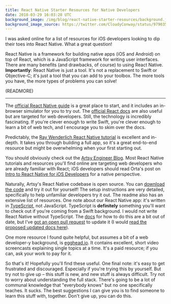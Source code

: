 ```yaml
---
title: React Native Starter Resources for Native Developers
date: 2018-03-29 16:03:28 UTC
background_image: /img/blog/react-native-starter-resources/background.jpg
background_image_source: https://twitter.com/CloudyConway/status/979035292308066304
---
```


I was asked online for a list of resources for iOS developers looking to dip their toes into React Native. What a great question!

React Native is a framework for building native apps (iOS and Android) on top of React, which is a JavaScript framework for writing user interfaces. There are many benefits (and drawbacks, of course) to using React Native. **Importantly**: React Native is just a tool. It's not a replacement to Swift or Objective-C; it's just a tool that you can add to your toolbox. The more tools you have, the more types of problems you can solve!

(READMORE)

---

The [official React Native guide](https://facebook.github.io/react-native/docs/tutorial.html) is a great place to start, and it includes an in-browser simulator for you to try out. The [official React docs](https://reactjs.org) are also useful but are targeted for web developers. Still, the technology is incredibly fascinating. If you're clever enough to write Swift, you're clever enough to learn a bit of web tech, and I encourage you to skim over the docs.

Predictably, the [Ray Wenderlich React Native tutorial](https://www.raywenderlich.com/165140/react-native-tutorial-building-ios-android-apps-javascript) is excellent and in-depth. It takes you through building a full app, so it's a great end-to-end resource but might be overwhelming when your first starting out.

You should obviously check out the [Artsy Engineer Blog](http://artsy.github.io/blog/categories/reactnative/). Most React Native tutorials and resources you'll find online are targeting web developers who are already familiar with React; iOS developers should read Orta's post on [Intro to React Native for iOS Developers](http://artsy.github.io/blog/2017/07/06/React-Native-for-iOS-devs/) for a native perspective.

Naturally, Artsy's React Native codebase is open source. You can [download the code](https://github.com/artsy/emission/) and try it out for yourself! The setup instructions are very detailed, specifically to help unfamiliar developers try it out. The readme also has an extensive list of resources. One note about our React Native app: it's written in [TypeScript](http://www.typescriptlang.org), not JavaScript. TypeScript is **definitely** something you'll want to check out if you're coming from a Swift background. I would not write React Native without TypeScript. The [docs](https://github.com/Microsoft/TypeScript-React-Native-Starter) for how to do this are a bit out of date, but I've [got an open pull request](https://github.com/Microsoft/TypeScript-React-Native-Starter/pull/35) to update it (I would [read the proposed updated docs here](https://github.com/ashfurrow/TypeScript-React-Native-Starter/blob/dbf315587d8a3ccb6f1c2586e63f2e775e1487f2/README.md)).

One more resource I found quite helpful, but assumes a bit of a web developer-y background, is [egghead.io](https://egghead.io). It contains excellent, short video screencasts explaining single topics at a time. It's a paid resource; if you can, ask your work to pay for it.

So that's it! Hopefully you'll find these useful. One final note: it's easy to get frustrated and discouraged. Especially if you're trying this by yourself. But try not to give up – this stuff is new, and new stuff is always difficult. Try not to worry about understanding the full stack. There's going to be a lot of communal knowledge that "everybody knows" but no one specifically teaches. It sucks. The best suggestions I can give you is to find someone to learn this stuff with, together. Don't give up, you can do this.
